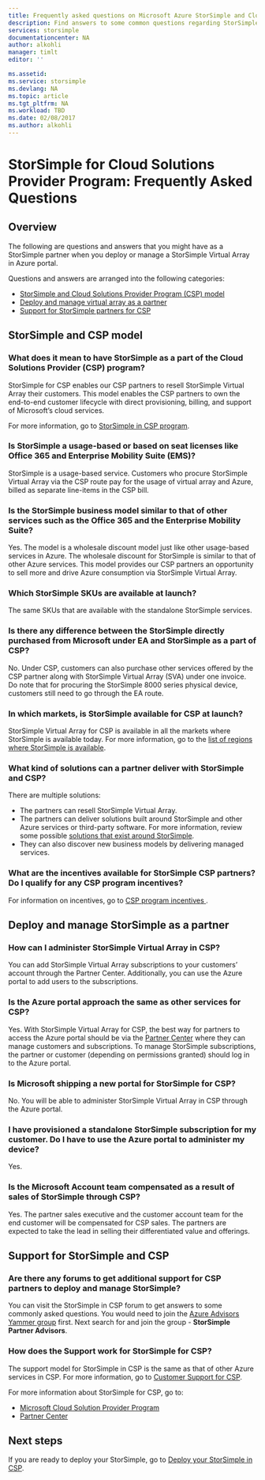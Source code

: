 ```yaml
---
title: Frequently asked questions on Microsoft Azure StorSimple and Cloud Solutions Provider Program for partners | Microsoft Docs
description: Find answers to some common questions regarding StorSimple and CSP for partners.
services: storsimple
documentationcenter: NA
author: alkohli
manager: timlt
editor: ''

ms.assetid: 
ms.service: storsimple
ms.devlang: NA
ms.topic: article
ms.tgt_pltfrm: NA
ms.workload: TBD
ms.date: 02/08/2017
ms.author: alkohli
---
```


# StorSimple for Cloud Solutions Provider Program: Frequently Asked Questions


## Overview
The following are questions and answers that you might have as a StorSimple partner when you deploy or manage a StorSimple Virtual Array in Azure portal.

Questions and answers are arranged into the following categories:

 - [StorSimple and Cloud Solutions Provider Program (CSP) model](#storsimple-and-csp-model)
 - [Deploy and manage virtual array as a partner](#deploy-and-manage-storsimple-as-a-partner)
 - [Support for StorSimple partners for CSP](#support-for-storsimple-partners)

## StorSimple and CSP model

### What does it mean to have StorSimple as a part of the Cloud Solutions Provider (CSP) program?
 StorSimple for CSP enables our CSP partners to resell StorSimple Virtual Array their customers. This model enables the CSP partners to own the end-to-end customer lifecycle with direct provisioning, billing, and support of Microsoft’s cloud services. 

For more information, go to [StorSimple in CSP program](https://www.microsoft.com/server-cloud/products/storsimple/). 

### Is StorSimple a usage-based or based on seat licenses like Office 365 and Enterprise Mobility Suite (EMS)?
StorSimple is a usage-based service. Customers who procure StorSimple Virtual Array via the CSP route pay for the usage of virtual array and Azure, billed as separate line-items in the CSP bill. 

### Is the StorSimple business model similar to that of other services such as the Office 365 and the Enterprise Mobility Suite? 
Yes. The model is a wholesale discount model just like other usage-based services in Azure. The wholesale discount for StorSimple is similar to that of other Azure services. This model provides our CSP partners an opportunity to sell more and drive Azure consumption via StorSimple Virtual Array.  

### Which StorSimple SKUs are available at launch?
The same SKUs that are available with the standalone StorSimple services. 

### Is there any difference between the StorSimple directly purchased from Microsoft under EA and StorSimple as a part of CSP?
No. Under CSP, customers can also purchase other services offered by the CSP partner along with StorSimple Virtual Array (SVA) under one invoice. Do note that for procuring the StorSimple 8000 series physical device, customers still need to go through the EA route. 

### In which markets, is StorSimple available for CSP at launch?
StorSimple Virtual Array for CSP is available in all the markets where StorSimple is available today. For more information, go to the [list of regions where StorSimple is available](https://azure.microsoft.com/regions/services/).

### What kind of solutions can a partner deliver with StorSimple and CSP? 
There are multiple solutions:

- The partners can resell StorSimple Virtual Array. 
- The partners can deliver solutions built around StorSimple and other Azure services or third-party software. For more information, review some possible [solutions that exist around StorSimple](https://aka.ms/storsimple-build-solutions).
- They can also discover new business models by delivering managed services.

### What are the incentives available for StorSimple CSP partners? Do I qualify for any CSP program incentives?
For information on incentives, go to [CSP program incentives ](https://partner.microsoft.com/cloud-solution-provider/program-details).


## Deploy and manage StorSimple as a partner

### How can I administer StorSimple Virtual Array in CSP? 
You can add StorSimple Virtual Array subscriptions to your customers’ account through the Partner Center. Additionally, you can use the Azure portal to add users to the subscriptions.

### Is the Azure portal approach the same as other services for CSP? 
Yes. With StorSimple Virtual Array for CSP, the best way for partners to access the Azure portal should be via the [Partner Center](http://partnercenter.microsoft.com/) where they can manage customers and subscriptions. To manage StorSimple subscriptions, the partner or customer (depending on permissions granted) should log in to the Azure portal. 

### Is Microsoft shipping a new portal for StorSimple for CSP? 
No. You will be able to administer StorSimple Virtual Array in CSP through the Azure portal.

### I have provisioned a standalone StorSimple subscription for my customer. Do I have to use the Azure portal to administer my device? 
Yes. 

### Is the Microsoft Account team compensated as a result of sales of StorSimple through CSP?
Yes. The partner sales executive and the customer account team for the end customer will be compensated for CSP sales. The partners are expected to take the lead in selling their differentiated value and offerings.

## Support for StorSimple and CSP

### Are there any forums to get additional support for CSP partners to deploy and manage StorSimple?
You can visit the StorSimple in CSP forum to get answers to some commonly asked questions. You would need to join the [Azure Advisors Yammer group](https://www.yammer.com/azureadvisors) first. Next search for and join the group - **StorSimple Partner Advisors**.

### How does the Support work for StorSimple for CSP? 
The support model for StorSimple in CSP is the same as that of other Azure services in CSP. For more information, go to [Customer Support for CSP](https://msdn.microsoft.com/partner-center/customer-support). 

For more information about StorSimple for CSP, go to:

- [Microsoft Cloud Solution Provider Program](https://partner.microsoft.com/Membership)
- [Partner Center](http://partnercenter.microsoft.com/) 


## Next steps
If you are ready to deploy your StorSimple, go to [Deploy your StorSimple in CSP](storsimple-partner-csp-deploy.md).
